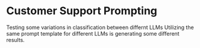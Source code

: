 # Customer Support Prompting
Testing some variations in classification between differnt LLMs
Utilizing the same prompt template for different LLMs is generating some different results.
